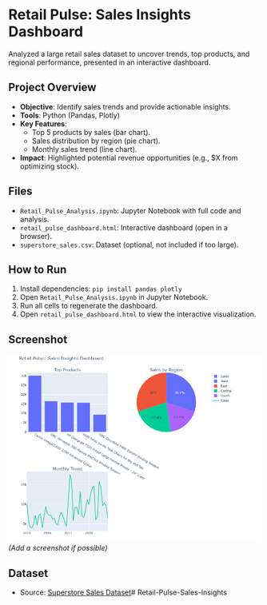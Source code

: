 # Retail Pulse: Sales Insights Dashboard

Analyzed a large retail sales dataset to uncover trends, top products, and regional performance, presented in an interactive dashboard.

## Project Overview
- **Objective**: Identify sales trends and provide actionable insights.
- **Tools**: Python (Pandas, Plotly)
- **Key Features**:
  - Top 5 products by sales (bar chart).
  - Sales distribution by region (pie chart).
  - Monthly sales trend (line chart).
- **Impact**: Highlighted potential revenue opportunities (e.g., $X from optimizing stock).

## Files
- `Retail_Pulse_Analysis.ipynb`: Jupyter Notebook with full code and analysis.
- `retail_pulse_dashboard.html`: Interactive dashboard (open in a browser).
- `superstore_sales.csv`: Dataset (optional, not included if too large).

## How to Run
1. Install dependencies: `pip install pandas plotly`
2. Open `Retail_Pulse_Analysis.ipynb` in Jupyter Notebook.
3. Run all cells to regenerate the dashboard.
4. Open `retail_pulse_dashboard.html` to view the interactive visualization.

## Screenshot
![Dashboard](dashboard_screenshot.png) *(Add a screenshot if possible)*

## Dataset
- Source: [Superstore Sales Dataset](https://www.kaggle.com/datasets/rohitsahoo/sales-forecasting)#   R e t a i l - P u l s e - S a l e s - I n s i g h t s 
 
 